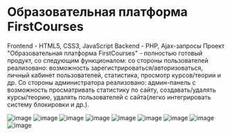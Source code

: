 # Образовательная платформа FirstCourses
Frontend - HTML5, CSS3, JavaScript
Backend - PHP, Ajax-запросы
Проект "Образовательная платформа FirstCourses" - полностью готовый продукт, со следующим функционалом: со стороны пользователей реализовано: возможность зарегистрироваться/авторизоваться, личный кабинет пользователей, статистика, просмотр курсов/теории и др. Cо стороны администратора реализовано: админ-панель с возможность просматривать статистику по сайту, создавать/удалять курсы/теорию, удалять пользователей с сайта(легко интегрировать систему блокировки и др.).

![image](https://github.com/sk1wz/Educational_Platform/assets/78929376/c3b6f385-d08b-4e9d-a416-99c7b87736c6)
![image](https://github.com/user-attachments/assets/a8860a2e-41b6-4749-9ad1-9230fb3ab26d)
![image](https://github.com/user-attachments/assets/44f21221-3478-4abf-8c49-df72f62f8a8a)
![image](https://github.com/user-attachments/assets/32cd50dd-4bf5-4200-afb1-30ed5fdd2ce9)
![image](https://github.com/user-attachments/assets/b5a855d1-12cd-40d1-980a-e09521f375d7)
![image](https://github.com/user-attachments/assets/8458dfac-3bc0-48d1-88e2-08e285d7b888)
![image](https://github.com/user-attachments/assets/5589440e-8ec7-4109-9892-9b6ba00b243a)
![image](https://github.com/user-attachments/assets/07a9cf4d-d122-47aa-ba76-d094fbf9039b)
![image](https://github.com/user-attachments/assets/21406c0a-f250-4403-b351-7956829ee95c)


